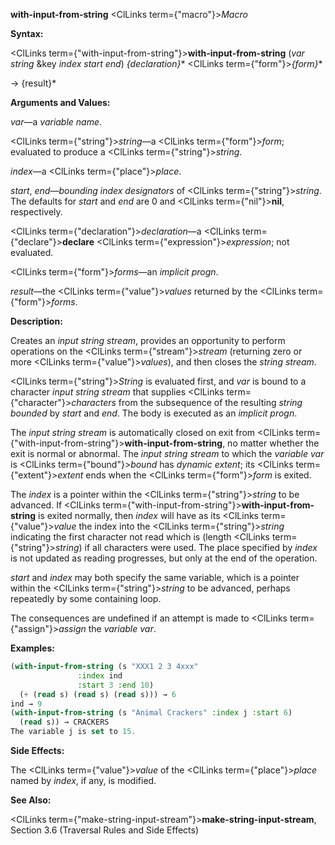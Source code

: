 **with-input-from-string** <ClLinks  term={"macro"}><i>Macro</i></ClLinks> 



**Syntax:** 



<ClLinks  term={"with-input-from-string"}><b>with-input-from-string</b></ClLinks> (*var string* &amp;key *index start end*) *\{declaration\}*\* <ClLinks  term={"form"}><i>\{form\}</i></ClLinks>\* 



→ \{result\}\* 



**Arguments and Values:** 



*var*—a *variable name*. 



<ClLinks  term={"string"}><i>string</i></ClLinks>—a <ClLinks  term={"form"}><i>form</i></ClLinks>; evaluated to produce a <ClLinks  term={"string"}><i>string</i></ClLinks>. 



*index*—a <ClLinks  term={"place"}><i>place</i></ClLinks>. 



*start*, *end*—*bounding index designators* of <ClLinks  term={"string"}><i>string</i></ClLinks>. The defaults for *start* and *end* are 0 and <ClLinks  term={"nil"}><b>nil</b></ClLinks>, respectively. 



<ClLinks  term={"declaration"}><i>declaration</i></ClLinks>—a <ClLinks  term={"declare"}><b>declare</b></ClLinks> <ClLinks  term={"expression"}><i>expression</i></ClLinks>; not evaluated. 



<ClLinks  term={"form"}><i>forms</i></ClLinks>—an *implicit progn*. 



*result*—the <ClLinks  term={"value"}><i>values</i></ClLinks> returned by the <ClLinks  term={"form"}><i>forms</i></ClLinks>. 



**Description:** 



Creates an *input string stream*, provides an opportunity to perform operations on the <ClLinks  term={"stream"}><i>stream</i></ClLinks> (returning zero or more <ClLinks  term={"value"}><i>values</i></ClLinks>), and then closes the *string stream*. 







 



 



<ClLinks  term={"string"}><i>String</i></ClLinks> is evaluated first, and *var* is bound to a character *input string stream* that supplies <ClLinks  term={"character"}><i>characters</i></ClLinks> from the subsequence of the resulting *string bounded* by *start* and *end*. The body is executed as an *implicit progn*. 



The *input string stream* is automatically closed on exit from <ClLinks  term={"with-input-from-string"}><b>with-input-from-string</b></ClLinks>, no matter whether the exit is normal or abnormal. The *input string stream* to which the *variable var* is <ClLinks  term={"bound"}><i>bound</i></ClLinks> has *dynamic extent*; its <ClLinks  term={"extent"}><i>extent</i></ClLinks> ends when the <ClLinks  term={"form"}><i>form</i></ClLinks> is exited. 



The *index* is a pointer within the <ClLinks  term={"string"}><i>string</i></ClLinks> to be advanced. If <ClLinks  term={"with-input-from-string"}><b>with-input-from-string</b></ClLinks> is exited normally, then *index* will have as its <ClLinks  term={"value"}><i>value</i></ClLinks> the index into the <ClLinks  term={"string"}><i>string</i></ClLinks> indicating the first character not read which is (length <ClLinks  term={"string"}><i>string</i></ClLinks>) if all characters were used. The place specified by *index* is not updated as reading progresses, but only at the end of the operation. 



*start* and *index* may both specify the same variable, which is a pointer within the <ClLinks  term={"string"}><i>string</i></ClLinks> to be advanced, perhaps repeatedly by some containing loop. 



The consequences are undefined if an attempt is made to <ClLinks  term={"assign"}><i>assign</i></ClLinks> the *variable var*. 



**Examples:**
```lisp
(with-input-from-string (s "XXX1 2 3 4xxx" 
			   :index ind 
			   :start 3 :end 10) 
  (+ (read s) (read s) (read s))) → 6 
ind → 9 
(with-input-from-string (s "Animal Crackers" :index j :start 6) 
  (read s)) → CRACKERS 
The variable j is set to 15. 
```
**Side Effects:** 



The <ClLinks  term={"value"}><i>value</i></ClLinks> of the <ClLinks  term={"place"}><i>place</i></ClLinks> named by *index*, if any, is modified. 



**See Also:** 



<ClLinks  term={"make-string-input-stream"}><b>make-string-input-stream</b></ClLinks>, Section 3.6 (Traversal Rules and Side Effects) 



